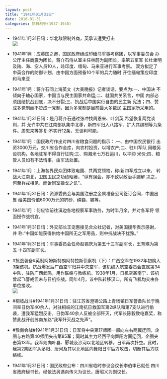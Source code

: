 ```yaml
---
layout: post
title: "1941年01月31日"
date: 2016-01-31
categories: 抗日战争(1937-1945)
---
```


<meta name="referrer" content="no-referrer" />

- 1941年1月31日讯：华北敌限制外商，英承认遭受打击 <br/><img src="https://ww1.sinaimg.cn/large/aca367d8jw1f0j2psjzz3j20eg0b9abn.jpg" />

- 1941年1月：应英国之邀，国民政府组成印缅马军事考察团，以军事委员会 办公厅主任商震为团长，蒋介石侍从室主任林蔚为副团长，率第五军军 长杜聿明及陆、海、空人员10人，赴印度、缅甸、马来亚进行军事考察。 双方拟定了中英合作的防御计划，由中国方面预备10个军的兵力随时 开往缅甸策应印度和马来亚 

- 1941年1月：蒋介石同上海英文《大美晚报》记者谈话，要点为:一、中国决 不倾向于轴心国家，中国当与民主国家共命运;二、就国共关系言，中国 内部必须团结抗战到底，决不分裂;三、抗战后中国实行自由的民主新 宪法；四、赞成多党制而不赞成一党制，因为多党制是目前最大多数民 主国家所采用的。 

- 1941年1月31日讯：是月蒋介石通过张冲找周恩来、叶剑英,希望恢复两党谈判，并 允许中共在江南部队集中北移，新四军归入八路军、扩大其编制等为条 件。周恩来等答复:不实行12条，无谈判可能。 

- 1941年1月：国民政府作出对四川省粮食问题的指示：.一、由中国农民银行 出资3000万元，交川省合作金库，向农村投资，以增农产;二、驻川军队 用粮另设机构，各地驻军不得自行征购;三、购湘米七万石运川，以平抑 米价;四、粮管人员如有不法情事，由军法处置。 

- 1941年1月：上海各界民众团体致电国、共两党领袖，称:新四军成立以来， 转战大江南北，卫国卫民之功绩昭著，“纵有误会，亦不致以政治手腕解 决之，何至兵戎相见，而诒同室操戈之讥”。 

- 1941年1月31日讯：资源委员会与美国注册之金属准备公司签订合同，中国出售 给美国价值6000万元的钨砂、纯锑、锡等。 

- 1941年1月：何应钦前往滇边各地视察军事防务，为时半月余，并对各军将 领面授作战机宜。 

- 1941年1月31日讯：外交部长王宠惠接见合众社记者，对美国援华表示感谢，并 称:“中国如能获得供给中国所无之军用品，则中抗战决不犹豫。” 

- 1941年1月31日讯：军事委员会任命赵锡庆为第五十三军副军长，王育瑛为第五 十四军副军长。 

- #抗战装备#英制阿姆斯特朗阿特拉斯侦察机（下）：广西空军在1932年初购入3架该机。抗战爆发后广西空军归并中央空军，该机编入航空委员会直属第34中队，驻防广西武鸣，用作联络与教练机。1938年1月，日机空袭南宁，该机曾起飞警戒但未与日机空战。同年4月，该中队转移汉口，所有飞机均交由各单位接收。 <br/><img src="https://ww4.sinaimg.cn/large/aca367d8jw1f0ig6hqmm3j20ep0futb2.jpg" />

- #桐岐战斗#1941年1月31日讯：驻江苏省澄锡公路上青旸镇日军警备队长于晚间率日伪军40余人，对驻桐岐的江南抗日救国军第2纵队和第7支队进行偷袭，遭我军猛烈反击，日伪军40余人反被全部歼灭，代军长陈毅致电嘉奖，称赞此战开创苏南东路“我军歼灭战之先声”。 

- #豫南会战#1941年1月31日讯：日军将中央第17师团一部向左右两翼迂回，企图与右路第40师团夹击第85军；同时其主力经西平向舞阳方面迂回，企图夹击第13军。我军则向叶县、郾城及沙河以北地区转移，日军再次扑空。此时，我第2集团军从泌阳、唐河及其以北地区向舞阳日军后方攻击，切断其后方联络线。 

- 1941年1月31日讯：国民政府公布：四川省临时参议会议长李伯申已就任 四川省政府秘书长，经依法另选向传义为议长，唐昭义为副议长。 

